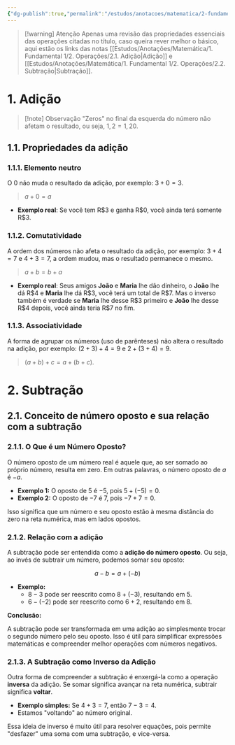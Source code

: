 ```yaml
---
{"dg-publish":true,"permalink":"/estudos/anotacoes/matematica/2-fundamental-2/1-operacoes-fundamentais/1-1-adicao-e-subtracao/"}
---
```


> [!warning] Atenção
> Apenas uma revisão das propriedades essenciais das operações citadas no título, caso queira rever melhor o básico, aqui estão os links das notas [[Estudos/Anotações/Matemática/1. Fundamental 1/2. Operações/2.1. Adição\|Adição]] e [[Estudos/Anotações/Matemática/1. Fundamental 1/2. Operações/2.2. Subtração\|Subtração]].

# 1. Adição

> [!note] Observação
> "Zeros" no final da esquerda do número não afetam o resultado, ou seja, $1,2 = 1,20$.

## 1.1. Propriedades da adição

### 1.1.1. Elemento neutro

O $0$ não muda o resultado da adição, por exemplo: $3 + 0 = 3$.

> $a + 0 = a$

- **Exemplo real**: Se você tem $\text{R\$}3$ e ganha $\text{R\$}0$, você ainda terá somente $\text{R\$}3$.

### 1.1.2. Comutatividade

A ordem dos números não afeta o resultado da adição, por exemplo: $3 + 4 = 7$ e $4 + 3 = 7$, a ordem mudou, mas o resultado permanece o mesmo.

> $a + b = b + a$

- **Exemplo real**: Seus amigos **João** e **Maria** lhe dão dinheiro, o **João** lhe dá $\text{R\$}4$ e **Maria** lhe dá $\text{R\$}3$, você terá um total de $\text{R\$}7$. Mas o inverso também é verdade se **Maria** lhe desse $\text{R\$}3$ primeiro e **João** lhe desse $\text{R\$}4$ depois, você ainda teria $\text{R\$}7$ no fim.

### 1.1.3. Associatividade

A forma de agrupar os números (uso de parênteses) não altera o resultado na adição, por exemplo: $(2 + 3) + 4 = 9$ e $2 + (3 + 4) = 9$.

> $(a + b) + c = a + (b + c)$.

# 2. Subtração

## 2.1. Conceito de número oposto e sua relação com a subtração

### 2.1.1. O Que é um Número Oposto?

O número oposto de um número real é aquele que, ao ser somado ao próprio número, resulta em zero. Em outras palavras, o número oposto de $a$ é $-a$.  

- **Exemplo 1:** O oposto de $5$ é $-5$, pois $5 + (-5) = 0$.  
- **Exemplo 2:** O oposto de $-7$ é $7$, pois $-7 + 7 = 0$.  

Isso significa que um número e seu oposto estão à mesma distância do zero na reta numérica, mas em lados opostos.  

### 2.1.2. Relação com a adição

A subtração pode ser entendida como a **adição do número oposto**. Ou seja, ao invés de subtrair um número, podemos somar seu oposto:

$$
a - b = a + (-b)
$$

- **Exemplo:** 
	- $8 - 3$ pode ser reescrito como $8 + (-3)$, resultando em $5$.  
	- $6 - (-2)$ pode ser reescrito como $6 + 2$, resultando em $8$.  

**Conclusão:**

A subtração pode ser transformada em uma adição ao simplesmente trocar o segundo número pelo seu oposto. Isso é útil para simplificar expressões matemáticas e compreender melhor operações com números negativos.

### 2.1.3. A Subtração como Inverso da Adição

Outra forma de compreender a subtração é enxergá-la como a operação **inversa** da adição. Se somar significa avançar na reta numérica, subtrair significa **voltar**.

- **Exemplo simples:** Se $4 + 3 = 7$, então $7 - 3 = 4$.
- Estamos "voltando" ao número original.

Essa ideia de inverso é muito útil para resolver equações, pois permite "desfazer" uma soma com uma subtração, e vice-versa.
